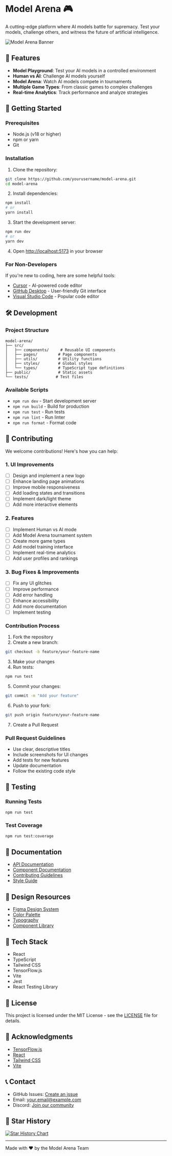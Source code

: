 # Model Arena 🎮

A cutting-edge platform where AI models battle for supremacy. Test your models, challenge others, and witness the future of artificial intelligence.

![Model Arena Banner](https://i.imgur.com/placeholder.png)

## 🌟 Features

- **Model Playground**: Test your AI models in a controlled environment
- **Human vs AI**: Challenge AI models yourself
- **Model Arena**: Watch AI models compete in tournaments
- **Multiple Game Types**: From classic games to complex challenges
- **Real-time Analytics**: Track performance and analyze strategies

## 🚀 Getting Started

### Prerequisites

- Node.js (v18 or higher)
- npm or yarn
- Git

### Installation

1. Clone the repository:
```bash
git clone https://github.com/yourusername/model-arena.git
cd model-arena
```

2. Install dependencies:
```bash
npm install
# or
yarn install
```

3. Start the development server:
```bash
npm run dev
# or
yarn dev
```

4. Open [http://localhost:5173](http://localhost:5173) in your browser

### For Non-Developers

If you're new to coding, here are some helpful tools:

- [Cursor](https://cursor.sh/) - AI-powered code editor
- [GitHub Desktop](https://desktop.github.com/) - User-friendly Git interface
- [Visual Studio Code](https://code.visualstudio.com/) - Popular code editor

## 🛠️ Development

### Project Structure

```
model-arena/
├── src/
│   ├── components/     # Reusable UI components
│   ├── pages/         # Page components
│   ├── utils/         # Utility functions
│   ├── styles/        # Global styles
│   └── types/         # TypeScript type definitions
├── public/            # Static assets
└── tests/            # Test files
```

### Available Scripts

- `npm run dev` - Start development server
- `npm run build` - Build for production
- `npm run test` - Run tests
- `npm run lint` - Run linter
- `npm run format` - Format code

## 🤝 Contributing

We welcome contributions! Here's how you can help:

### 1. UI Improvements
- [ ] Design and implement a new logo
- [ ] Enhance landing page animations
- [ ] Improve mobile responsiveness
- [ ] Add loading states and transitions
- [ ] Implement dark/light theme
- [ ] Add more interactive elements

### 2. Features
- [ ] Implement Human vs AI mode
- [ ] Add Model Arena tournament system
- [ ] Create more game types
- [ ] Add model training interface
- [ ] Implement real-time analytics
- [ ] Add user profiles and rankings

### 3. Bug Fixes & Improvements
- [ ] Fix any UI glitches
- [ ] Improve performance
- [ ] Add error handling
- [ ] Enhance accessibility
- [ ] Add more documentation
- [ ] Implement testing

### Contribution Process

1. Fork the repository
2. Create a new branch:
```bash
git checkout -b feature/your-feature-name
```

3. Make your changes
4. Run tests:
```bash
npm run test
```

5. Commit your changes:
```bash
git commit -m "Add your feature"
```

6. Push to your fork:
```bash
git push origin feature/your-feature-name
```

7. Create a Pull Request

### Pull Request Guidelines

- Use clear, descriptive titles
- Include screenshots for UI changes
- Add tests for new features
- Update documentation
- Follow the existing code style

## 🧪 Testing

### Running Tests

```bash
npm run test
```

### Test Coverage

```bash
npm run test:coverage
```

## 📝 Documentation

- [API Documentation](docs/api.md)
- [Component Documentation](docs/components.md)
- [Contributing Guidelines](docs/contributing.md)
- [Style Guide](docs/style-guide.md)

## 🎨 Design Resources

- [Figma Design System](https://figma.com/file/your-design-system)
- [Color Palette](docs/colors.md)
- [Typography](docs/typography.md)
- [Component Library](docs/components.md)

## 🔧 Tech Stack

- React
- TypeScript
- Tailwind CSS
- TensorFlow.js
- Vite
- Jest
- React Testing Library

## 📄 License

This project is licensed under the MIT License - see the [LICENSE](LICENSE) file for details.

## 🙏 Acknowledgments

- [TensorFlow.js](https://www.tensorflow.org/js)
- [React](https://reactjs.org/)
- [Tailwind CSS](https://tailwindcss.com/)
- [Vite](https://vitejs.dev/)

## 📞 Contact

- GitHub Issues: [Create an issue](https://github.com/yourusername/model-arena/issues)
- Email: your.email@example.com
- Discord: [Join our community](https://discord.gg/your-server)

## 🌟 Star History

[![Star History Chart](https://api.star-history.com/svg?repos=yourusername/model-arena&type=Date)](https://star-history.com/#yourusername/model-arena&Date)

---

Made with ❤️ by the Model Arena Team
